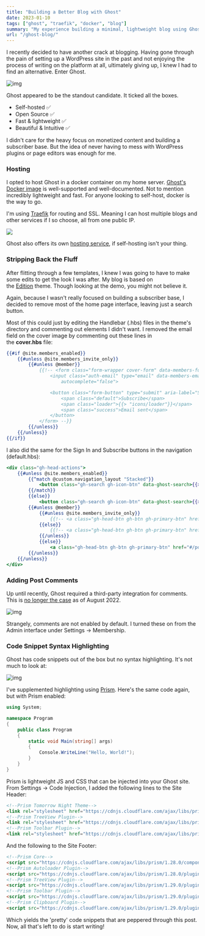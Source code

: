 ```yaml
---
title: "Building a Better Blog with Ghost"
date: 2023-01-10
tags: ["ghost", "traefik", "docker", "blog"]
summary: "My experience building a minimal, lightweight blog using Ghost 👻"
url: "/ghost-blog/"
---
```


I recently decided to have another crack at blogging. Having gone through the pain of setting up a WordPress site in the past and not enjoying the process of writing on the platform at all, ultimately giving up, I knew I had to find an alternative. Enter Ghost.

![img](/img/ghost-blog/ghost-logo-dark.webp)

Ghost appeared to be the standout candidate. It ticked all the boxes.

- Self-hosted ✅
- Open Source ✅
- Fast & lightweight ✅
- Beautiful & Intuitive ✅

I didn't care for the heavy focus on monetized content and building a subscriber base. But the idea of never having to mess with WordPress plugins or page editors was enough for me.

### Hosting

I opted to host Ghost in a docker container on my home server. [Ghost's Docker image](https://hub.docker.com/_/ghost?ref=scottmckendry.tech) is well-supported and well-documented. Not to mention incredibly lightweight and fast. For anyone looking to self-host, docker is the way to go.

I'm using [Traefik](https://scottmckendry.tech/traefik-ssl-all-the-things/) for routing and SSL. Meaning I can host multiple blogs and other services if I so choose, all from one public IP.

![](/img/ghost-blog/traefik.webp)

Ghost also offers its own [hosting service](https://ghost.org/pricing/?ref=scottmckendry.tech), if self-hosting isn't your thing.

### Stripping Back the Fluff

After flitting through a few templates, I knew I was going to have to make some edits to get the look I was after. My blog is based on the [Edition](https://ghost.org/themes/edition/?ref=scottmckendry.tech) theme. Though looking at the demo, you might not believe it.

Again, because I wasn't really focused on building a subscriber base, I decided to remove most of the home page interface, leaving just a search button.

Most of this could just by editing the Handlebar (.hbs) files in the theme's directory and commenting out elements I didn't want. I removed the email field on the cover image by commenting out these lines in the **cover.hbs** file:

```hbs
{{#if @site.members_enabled}}
    {{#unless @site.members_invite_only}}
        {{#unless @member}}
            {{!-- <form class="form-wrapper cover-form" data-members-form>
                <input class="auth-email" type="email" data-members-email placeholder="Your email address" required="true"
                    autocomplete="false">

                <button class="form-button" type="submit" aria-label="Submit">
                    <span class="default">Subscribe</span>
                    <span class="loader">{{> "icons/loader"}}</span>
                    <span class="success">Email sent</span>
                </button>
            </form> --}}
        {{/unless}}
    {{/unless}}
{{/if}}
```
I also did the same for the Sign In and Subscribe buttons in the navigation (default.hbs):

```hbs
<div class="gh-head-actions">
    {{#unless @site.members_enabled}}
        {{^match @custom.navigation_layout "Stacked"}}
            <button class="gh-search gh-icon-btn" data-ghost-search>{{> "icons/search"}}</button>
        {{/match}}
        {{else}}
            <button class="gh-search gh-icon-btn" data-ghost-search>{{> "icons/search"}}</button>
        {{#unless @member}}
            {{#unless @site.members_invite_only}}
                {{!-- <a class="gh-head-btn gh-btn gh-primary-btn" href="#/portal/signup" data-portal="signup">Subscribe</a> --}}
            {{else}}
                {{!-- <a class="gh-head-btn gh-btn gh-primary-btn" href="#/portal/signin" data-portal="signin">Login</a> --}}
            {{/unless}}
            {{else}}
                <a class="gh-head-btn gh-btn gh-primary-btn" href="#/portal/account" data-portal="account">Account</a>
        {{/unless}}
    {{/unless}}
</div>
```



### Adding Post Comments

Up until recently, Ghost required a third-party integration for comments. This is [no longer the case](https://ghost.org/changelog/native-comments//?ref=scottmckendry.tech) as of August 2022.

![img](/img/ghost-blog/comments.webp)

Strangely, comments are not enabled by default. I turned these on from the Admin interface under Settings → Membership.

### Code Snippet Syntax Highlighting

Ghost has code snippets out of the box but no syntax highlighting. It's not much to look at:

![img](/img/ghost-blog/snippet.webp)

I've supplemented highlighting using [Prism](https://prismjs.com/?ref=scottmckendry.tech). Here's the same code again, but with Prism enabled:

```cs
using System;

namespace Program 
{
    public class Program
    { 
        static void Main(string[] args)
        {
            Console.WriteLine("Hello, World!");
        }
    }
}
```

Prism is lightweight JS and CSS that can be injected into your Ghost site. From Settings → Code Injection, I added the following lines to the Site Header:

```html
<!--Prism Tomorrow Night Theme-->
<link rel="stylesheet" href="https://cdnjs.cloudflare.com/ajax/libs/prism/1.29.0/themes/prism-tomorrow.min.css" integrity="sha512-vswe+cgvic/XBoF1OcM/TeJ2FW0OofqAVdCZiEYkd6dwGXthvkSFWOoGGJgS2CW70VK5dQM5Oh+7ne47s74VTg==" crossorigin="anonymous" referrerpolicy="no-referrer" />
<!--Prism TreeView Plugin-->
<link rel="stylesheet" href="https://cdnjs.cloudflare.com/ajax/libs/prism/1.29.0/plugins/treeview/prism-treeview.min.css" integrity="sha512-T2070kymkL/92LGEdTHzxTu6cHJjQI66uq8uJ768/iOs6M7yTceI2YcHFh2BHUcqbsDUFn4t9iaXNYAbmUKp8A==" crossorigin="anonymous" referrerpolicy="no-referrer" />
<!--Prism Toolbar Plugin-->
<link rel="stylesheet" href="https://cdnjs.cloudflare.com/ajax/libs/prism/1.29.0/plugins/toolbar/prism-toolbar.min.css" integrity="sha512-Dqf5696xtofgH089BgZJo2lSWTvev4GFo+gA2o4GullFY65rzQVQLQVlzLvYwTo0Bb2Gpb6IqwxYWtoMonfdhQ==" crossorigin="anonymous" referrerpolicy="no-referrer" />
```

And the following to the Site Footer:

```html
<!--Prism Core-->
<script src="https://cdnjs.cloudflare.com/ajax/libs/prism/1.28.0/components/prism-core.min.js" integrity="sha512-9khQRAUBYEJDCDVP2yw3LRUQvjJ0Pjx0EShmaQjcHa6AXiOv6qHQu9lCAIR8O+/D8FtaCoJ2c0Tf9Xo7hYH01Q==" crossorigin="anonymous" referrerpolicy="no-referrer"></script>
<!--Prism Autoloader Plugin-->
<script src="https://cdnjs.cloudflare.com/ajax/libs/prism/1.28.0/plugins/autoloader/prism-autoloader.min.js" integrity="sha512-fTl/qcO1VgvKtOMApX2PdZzkziyr2stM65GYPLGuYMnuMm1z2JLJG6XVU7C/mR+E7xBUqCivykuhlzfqxXBXbg==" crossorigin="anonymous" referrerpolicy="no-referrer"></script>
<!--Prism TreeView Plugin-->
<script src="https://cdnjs.cloudflare.com/ajax/libs/prism/1.29.0/plugins/treeview/prism-treeview.min.js" integrity="sha512-uMvB4vWdwV+sAcjP68GzxHkfyBg71sDCuhY+TYGD994ptnsfMxgb6Zs3AHKEuVieOKvbaO+c+6WGduVKahLJUg==" crossorigin="anonymous" referrerpolicy="no-referrer"></script>
<!--Prism Toolbar Plugin-->
<script src="https://cdnjs.cloudflare.com/ajax/libs/prism/1.29.0/plugins/toolbar/prism-toolbar.min.js" integrity="sha512-st608h+ZqzliahyzEpETxzU0f7z7a9acN6AFvYmHvpFhmcFuKT8a22TT5TpKpjDa3pt3Wv7Z3SdQBCBdDPhyWA==" crossorigin="anonymous" referrerpolicy="no-referrer"></script>
<!--Prism Clipboard Plugin-->
<script src="https://cdnjs.cloudflare.com/ajax/libs/prism/1.29.0/plugins/-to-clipboard/prism--to-clipboard.min.js" integrity="sha512-/kVH1uXuObC0iYgxxCKY41JdWOkKOxorFVmip+YVifKsJ4Au/87EisD1wty7vxN2kAhnWh6Yc8o/dSAXj6Oz7A==" crossorigin="anonymous" referrerpolicy="no-referrer"></script>
```

Which yields the 'pretty' code snippets that are peppered through this post.<br>
Now, all that's left to do is start writing!
